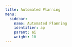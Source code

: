 ```yaml
---
title: Automated Planning
menu:
  sidebar:
    name: Automated Planning
    identifier: ap
    parent: ai
    weight: 10
---
```

